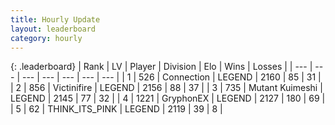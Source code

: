 ```yaml
---
title: Hourly Update
layout: leaderboard
category: hourly
---
```


{: .leaderboard}
| Rank | LV | Player | Division | Elo | Wins | Losses |
| --- | --- | --- | --- | --- | --- | --- |
| <span data-change="0">1</span> | 526 | <span title="ID: 539711">Connection</span> | LEGEND | <span data-change="0">2160</span> | <span data-change="0">85</span> | <span data-change="0">31</span> |
| <span data-change="0">2</span> | 856 | <span title="ID: 112242">Victinifire</span> | LEGEND | <span data-change="0">2156</span> | <span data-change="0">88</span> | <span data-change="0">37</span> |
| <span data-change="0">3</span> | 735 | <span title="ID: 520098">Mutant Kuimeshi</span> | LEGEND | <span data-change="0">2145</span> | <span data-change="0">77</span> | <span data-change="0">32</span> |
| <span data-change="0">4</span> | 1221 | <span title="ID: 315148">GryphonEX</span> | LEGEND | <span data-change="0">2127</span> | <span data-change="0">180</span> | <span data-change="0">69</span> |
| <span data-change="4">5</span> | 62 | <span title="ID: 528133">THINK_ITS_PINK</span> | LEGEND | <span data-change="9">2119</span> | <span data-change="1">39</span> | <span data-change="0">8</span> |